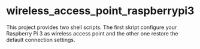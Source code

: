 # wireless_access_point_raspberrypi3
This project provides two shell scripts. The first skript configure your Raspberry Pi 3 as wireless access point and the other one restore the default connection settings. 
